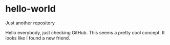 # hello-world
Just another repository

Hello everybody, just checking GitHub. This seems a pretty cool concept.
It looks like I found a new friend.
